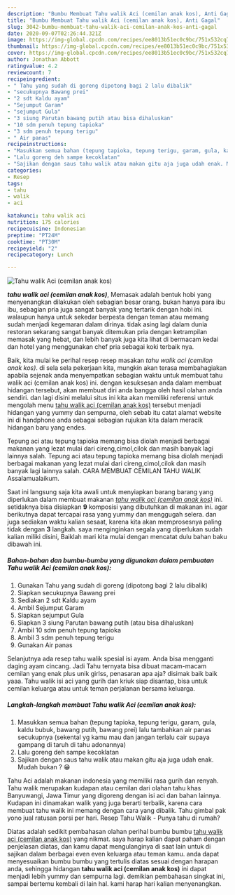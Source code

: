 ```yaml
---
description: "Bumbu Membuat Tahu walik Aci (cemilan anak kos), Anti Gagal"
title: "Bumbu Membuat Tahu walik Aci (cemilan anak kos), Anti Gagal"
slug: 3042-bumbu-membuat-tahu-walik-aci-cemilan-anak-kos-anti-gagal
date: 2020-09-07T02:26:44.321Z
image: https://img-global.cpcdn.com/recipes/ee8013b51ec0c9bc/751x532cq70/tahu-walik-aci-cemilan-anak-kos-foto-resep-utama.jpg
thumbnail: https://img-global.cpcdn.com/recipes/ee8013b51ec0c9bc/751x532cq70/tahu-walik-aci-cemilan-anak-kos-foto-resep-utama.jpg
cover: https://img-global.cpcdn.com/recipes/ee8013b51ec0c9bc/751x532cq70/tahu-walik-aci-cemilan-anak-kos-foto-resep-utama.jpg
author: Jonathan Abbott
ratingvalue: 4.2
reviewcount: 7
recipeingredient:
- " Tahu yang sudah di goreng dipotong bagi 2 lalu dibalik"
- "secukupnya Bawang prei"
- "2 sdt Kaldu ayam"
- "Sejumput Garam"
- "sejumput Gula"
- "3 siung Parutan bawang putih atau bisa dihaluskan"
- "10 sdm penuh tepung tapioka"
- "3 sdm penuh tepung terigu"
- " Air panas"
recipeinstructions:
- "Masukkan semua bahan (tepung tapioka, tepung terigu, garam, gula, kaldu bubuk, bawang putih, bawang prei) lalu tambahkan air panas secukupnya (sekental yg kamu mau dan jangan terlalu cair supaya gampang di taruh di tahu adonannya)"
- "Lalu goreng deh sampe kecoklatan"
- "Sajikan dengan saus tahu walik atau makan gitu aja juga udah enak. Mudah bukan ? 😁"
categories:
- Resep
tags:
- tahu
- walik
- aci

katakunci: tahu walik aci 
nutrition: 175 calories
recipecuisine: Indonesian
preptime: "PT24M"
cooktime: "PT30M"
recipeyield: "2"
recipecategory: Lunch

---
```



![Tahu walik Aci (cemilan anak kos)](https://img-global.cpcdn.com/recipes/ee8013b51ec0c9bc/751x532cq70/tahu-walik-aci-cemilan-anak-kos-foto-resep-utama.jpg)

<b><i>tahu walik aci (cemilan anak kos)</i></b>, Memasak adalah bentuk hobi yang menyenangkan dilakukan oleh sebagian besar orang. bukan hanya para ibu ibu, sebagian pria juga sangat banyak yang tertarik dengan hobi ini. walaupun hanya untuk sekedar berpesta dengan teman atau memang sudah menjadi kegemaran dalam dirinya. tidak asing lagi dalam dunia restoran sekarang sangat banyak ditemukan pria dengan ketrampilan memasak yang hebat, dan lebih banyak juga kita lihat di bermacam kedai dan hotel yang menggunakan chef pria sebagai koki terbaik nya.

Baik, kita mulai ke perihal resep resep masakan <i>tahu walik aci (cemilan anak kos)</i>. di sela sela pekerjaan kita, mungkin akan terasa membahagiakan apabila sejenak anda menyempatkan sebagian waktu untuk membuat tahu walik aci (cemilan anak kos) ini. dengan kesuksesan anda dalam membuat hidangan tersebut, akan membuat diri anda bangga oleh hasil olahan anda sendiri. dan lagi disini melalui situs ini kita akan memiliki referensi untuk mengolah menu <u>tahu walik aci (cemilan anak kos)</u> tersebut menjadi hidangan yang yummy dan sempurna, oleh sebab itu catat alamat website ini di handphone anda sebagai sebagian rujukan kita dalam meracik hidangan baru yang endes.

Tepung aci atau tepung tapioka memang bisa diolah menjadi berbagai makanan yang lezat mulai dari cireng,cimol,cilok dan masih banyak lagi lainnya salah. Tepung aci atau tepung tapioka memang bisa diolah menjadi berbagai makanan yang lezat mulai dari cireng,cimol,cilok dan masih banyak lagi lainnya salah. CARA MEMBUAT CEMILAN TAHU WALIK Assalamualaikum.


Saat ini langsung saja kita awali untuk menyiapkan barang barang yang diperlukan dalam membuat makanan <u><i>tahu walik aci (cemilan anak kos)</i></u> ini. setidaknya bisa disiapkan <b>9</b> komposisi yang dibutuhkan di makanan ini. agar berikutnya dapat tercapai rasa yang yummy dan menggugah selera. dan juga sediakan waktu kalian sesaat, karena kita akan memprosesnya paling tidak dengan <b>3</b> langkah. saya menginginkan segala yang diperlukan sudah kalian miliki disini, Baiklah mari kita mulai dengan mencatat dulu bahan baku dibawah ini.

<!--inarticleads1-->

##### Bahan-bahan dan bumbu-bumbu yang digunakan dalam pembuatan Tahu walik Aci (cemilan anak kos):

1. Gunakan  Tahu yang sudah di goreng (dipotong bagi 2 lalu dibalik)
1. Siapkan secukupnya Bawang prei
1. Sediakan 2 sdt Kaldu ayam
1. Ambil Sejumput Garam
1. Siapkan sejumput Gula
1. Siapkan 3 siung Parutan bawang putih (atau bisa dihaluskan)
1. Ambil 10 sdm penuh tepung tapioka
1. Ambil 3 sdm penuh tepung terigu
1. Gunakan  Air panas


Selanjutnya ada resep tahu walik spesial isi ayam. Anda bisa mengganti daging ayam cincang. Jadi Tahu ternyata bisa dibuat macam-macam cemilan yang enak plus unik girlss, penasaran apa aja? disimak baik baik yaaa. Tahu walik isi aci yang gurih dan kriuk siap disantap, bisa untuk cemilan keluarga atau untuk teman perjalanan bersama keluarga. 

<!--inarticleads2-->

##### Langkah-langkah membuat Tahu walik Aci (cemilan anak kos):

1. Masukkan semua bahan (tepung tapioka, tepung terigu, garam, gula, kaldu bubuk, bawang putih, bawang prei) lalu tambahkan air panas secukupnya (sekental yg kamu mau dan jangan terlalu cair supaya gampang di taruh di tahu adonannya)
1. Lalu goreng deh sampe kecoklatan
1. Sajikan dengan saus tahu walik atau makan gitu aja juga udah enak. Mudah bukan ? 😁


Tahu Aci adalah makanan indonesia yang memiliki rasa gurih dan renyah. Tahu walik merupakan kudapan atau cemilan dari olahan tahu khas Banyuwangi, Jawa Timur yang digoreng dengan isi aci dan bahan lainnya. Kudapan ini dinamakan walik yang juga berarti terbalik, karena cara membuat tahu walik ini memang dengan cara yang dibalik. Tahu gimbal pak yono jual ratusan porsi per hari. Resep Tahu Walik - Punya tahu di rumah? 

Diatas adalah sedikit pembahasan olahan perihal bumbu bumbu <u>tahu walik aci (cemilan anak kos)</u> yang nikmat. saya harap kalian dapat paham dengan penjelasan diatas, dan kamu dapat mengulanginya di saat lain untuk di sajikan dalam berbagai even even keluarga atau teman kamu. anda dapat menyesuaikan bumbu bumbu yang tertulis diatas sesuai dengan harapan anda, sehingga hidangan <b>tahu walik aci (cemilan anak kos)</b> ini dapat menjadi lebih yummy dan sempurna lagi. demikian pembahasan singkat ini, sampai bertemu kembali di lain hal. kami harap hari kalian menyenangkan.
